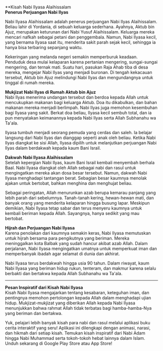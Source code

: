 **Kisah Nabi Ilyasa Alaihissalam  
**Penerus Perjuangan Nabi Ilyas**  

Nabi Ilyasa Alaihissalam adalah penerus perjuangan Nabi Ilyas Alaihissalam. Beliau lahir di Yordania, di sebuah keluarga sederhana. Ayahnya, Aktub bin Ajuz, merupakan keturunan dari Nabi Yusuf Alaihissalam. Keluarga mereka mencari nafkah sebagai petani dan penggembala. Namun, Nabi Ilyasa kecil, yang bernama Ilyasa saat itu, menderita sakit parah sejak kecil, sehingga ia hanya bisa terbaring sepanjang waktu.  

Kekeringan yang melanda negeri semakin memperburuk keadaan. Penduduk desa mulai kelaparan karena pertanian mengering, sungai-sungai mengering, dan ternak mati. Suatu hari, pasukan Raja Ahab tiba di desa mereka, mengejar Nabi Ilyas yang menjadi buronan. Di tengah kekacauan tersebut, Aktub bin Ajuz melindungi Nabi Ilyas dan mengundangnya untuk tinggal di rumah mereka.  

**Mukjizat Nabi Ilyas di Rumah Aktub bin Ajuz**  
Nabi Ilyas menerima undangan tersebut dan berdoa kepada Allah untuk mencukupkan makanan bagi keluarga Aktub. Doa itu dikabulkan, dan bahan makanan mereka menjadi berlimpah. Nabi Ilyas juga memohon kesembuhan bagi Ilyasa yang sakit. Berkat doa beliau, Ilyasa kecil sembuh total, dan ia pun menyatakan keimanannya kepada Nabi Ilyas serta Allah Subhanahu wa Ta'ala.  

Ilyasa tumbuh menjadi seorang pemuda yang cerdas dan saleh. Ia belajar langsung dari Nabi Ilyas dan dianggap seperti anak oleh beliau. Ketika Nabi Ilyas diangkat ke sisi Allah, Ilyasa dipilih untuk melanjutkan perjuangan Nabi Ilyas dalam berdakwah kepada kaum Bani Israil.  

**Dakwah Nabi Ilyasa Alaihissalam**  
Setelah kepergian Nabi Ilyas, kaum Bani Israil kembali menyembah berhala Baal. Nabi Ilyasa diangkat oleh Allah sebagai nabi dan rasul untuk mengingatkan mereka akan dosa besar tersebut. Namun, dakwah Nabi Ilyasa menghadapi tantangan berat. Sebagian besar kaumnya menolak ajakan untuk bertobat, bahkan menghina dan menghujat beliau.  

Sebagai peringatan, Allah menurunkan azab berupa kemarau panjang yang lebih parah dari sebelumnya. Tanah-tanah kering, hewan-hewan mati, dan banyak orang yang menderita kelaparan hingga busung lapar. Meskipun demikian, Nabi Ilyasa tetap sabar dan terus menyeru kaumnya untuk kembali beriman kepada Allah. Sayangnya, hanya sedikit yang mau bertobat.  

**Hijrah dan Perjuangan Nabi Ilyasa**  
Karena penolakan dari kaumnya semakin keras, Nabi Ilyasa memutuskan untuk hijrah bersama para pengikutnya yang beriman. Mereka meninggalkan kota Balbak yang sudah hancur akibat azab Allah. Dalam perjalanan, Nabi Ilyasa mengingatkan umatnya untuk memperkuat iman dan memperbanyak ibadah agar selamat di dunia dan akhirat.  

Nabi Ilyasa terus berdakwah hingga usia 90 tahun. Dalam riwayat, kaum Nabi Ilyasa yang beriman hidup rukun, tenteram, dan makmur karena selalu berbakti dan bertakwa kepada Allah Subhanahu wa Ta'ala.  

---

**Pesan Inspiratif dari Kisah Nabi Ilyasa**  
Kisah Nabi Ilyasa mengajarkan tentang kesabaran, keteguhan iman, dan pentingnya memohon pertolongan kepada Allah dalam menghadapi ujian hidup. Mukjizat-mukjizat yang diberikan Allah kepada Nabi Ilyasa menunjukkan bahwa rahmat Allah tidak terbatas bagi hamba-hamba-Nya yang beriman dan bertakwa.  

Yuk, pelajari lebih banyak kisah para nabi dan rasul melalui aplikasi buku cerita interaktif yang seru! Aplikasi ini dilengkapi dengan animasi, narasi, dan hikmah dari setiap kisah. Temukan kisah inspiratif dari Nabi Adam hingga Nabi Muhammad serta tokoh-tokoh hebat lainnya dalam Islam. Unduh sekarang di Google Play Store atau App Store!  